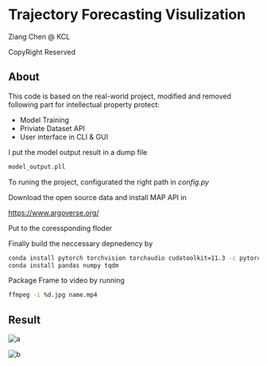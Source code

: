 # Trajectory Forecasting Visulization

Ziang Chen @ KCL



CopyRight Reserved



## About

This code is based on the real-world project, modified and removed following part for intellectual property protect:

* Model Training 
* Priviate Dataset API
* User interface in CLI & GUI

I put the model output result in a dump file 

```bash
model_output.pll
```

To runing the project, configurated the right path in *config.py*

Download the open source data and install MAP API in 

https://www.argoverse.org/


Put to the coressponding floder


Finally build the neccessary depnedency by

```bash
conda install pytorch torchvision torchaudio cudatoolkit=11.3 -c pytorch
conda install pandas numpy tqdm
```

Package Frame to video by running
```bash
ffmpeg -i %d.jpg name.mp4
```

## Result

![a](https://github.com/Ziang-Chen/TrajectoryForecasting/tree/main/model_outputs/model_predict.gif)

![b](https://imgur.com/ZCBGkLF)

